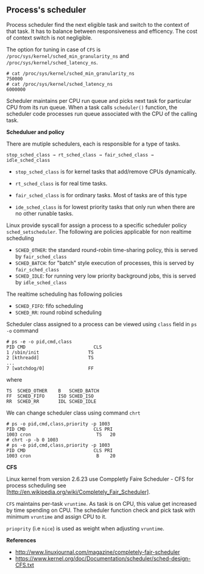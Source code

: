 ## Process's scheduler

Process scheduler find the next eligible task and switch to the context of that task. It has to balance between responsiveness and efficency. The cost of context switch is not negligible. 

The option for tuning in case of `CFS` is `/proc/sys/kernel/sched_min_granularity_ns`  and `/proc/sys/kernel/sched_latency_ns`.

    # cat /proc/sys/kernel/sched_min_granularity_ns
    750000
    # cat /proc/sys/kernel/sched_latency_ns
    6000000

Scheduler maintains per CPU run queue and picks next task for particular CPU from its run queue. When a task calls `scheduler()` function, the scheduler code processes run queue associated with the CPU of the calling task.

**Scheduluer and policy**

There are mutiple schedulers, each is responsible for a type of tasks. 

    stop_sched_class → rt_sched_class → fair_sched_class → idle_sched_class 

* `stop_sched_class` is for kernel tasks that add/remove CPUs dynamically. 
 
* `rt_sched_class` is for real time tasks.
* `fair_sched_class` is for ordinary tasks. Most of tasks are of this type
* `ide_sched_class` is for lowest priority tasks that only run when there are no other runable tasks.

Linux provide syscall for assign a process to a specific scheduler policy `sched_setscheduler`. The following are policies applicable for non realtime scheduling

* `SCHED_OTHER`: the standard round-robin time-sharing policy, this is served by `fair_sched_class`
* `SCHED_BATCH`: for "batch" style execution of processes, this is served by `fair_sched_class`
* `SCHED_IDLE`: for running very low priority background jobs, this is served by `idle_sched_class`

The realtime scheduling has following policies

* `SCHED_FIFO`: fifo scheduling
* `SCHED_RR`: round robind scheduling

Scheduler class assigned to a process can be viewed using `class` field in `ps -o` command
 
    # ps -e -o pid,cmd,class 
    PID CMD                         CLS
    1 /sbin/init                  TS
    2 [kthreadd]                  TS
    ...
    7 [watchdog/0]                FF

where 

    TS  SCHED_OTHER    B   SCHED_BATCH
    FF  SCHED_FIFO     ISO SCHED_ISO
    RR  SCHED_RR       IDL SCHED_IDLE

We can change scheduler class using command `chrt`

    # ps -o pid,cmd,class,priority -p 1003
    PID CMD                         CLS PRI
    1003 cron                        TS   20
    # chrt -p -b 0 1003
    # ps -o pid,cmd,class,priority -p 1003
    PID CMD                         CLS PRI
    1003 cron                        B    20

**CFS**

Linux kernel from version 2.6.23 use Comppletly Faire Scheduler - CFS for process scheduling see [http://en.wikipedia.org/wiki/Completely_Fair_Scheduler].

`CFS` maintains per-task `vruntime`. As task is on CPU, this value get increased by time spending on CPU. The scheduler function check and pick task with minimum `vruntime` and assign CPU to it.

`prioprity` (i.e `nice`) is used as weight when adjusting `vruntime`.

**References**

* http://www.linuxjournal.com/magazine/completely-fair-scheduler
* https://www.kernel.org/doc/Documentation/scheduler/sched-design-CFS.txt
